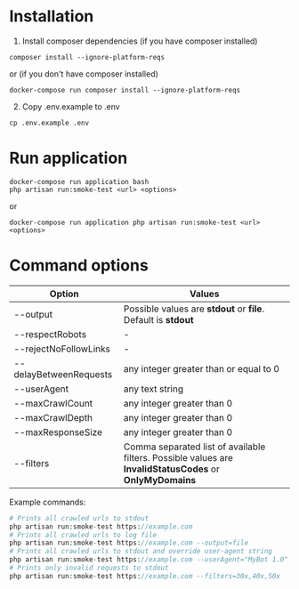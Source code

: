 # Installation

1. Install composer dependencies (if you have composer installed)
```
composer install --ignore-platform-reqs 
```
or (if you don't have composer installed)
```
docker-compose run composer install --ignore-platform-reqs 
```
2. Copy .env.example to .env
```
cp .env.example .env
```
# Run application
```
docker-compose run application bash
php artisan run:smoke-test <url> <options>
```
or
```
docker-compose run application php artisan run:smoke-test <url> <options>
```
# Command options
|Option|Values|
|---|---|
|--output| Possible values are **stdout** or **file**. Default is **stdout**|
|--respectRobots| - |
|--rejectNoFollowLinks| - |
|--delayBetweenRequests| any integer greater than or equal to 0 |
|--userAgent| any text string |
|--maxCrawlCount| any integer greater than 0 |
|--maxCrawlDepth| any integer greater than 0 |
|--maxResponseSize| any integer greater than 0 |
|--filters|Comma separated list of available filters. Possible values are **InvalidStatusCodes** or **OnlyMyDomains** |

Example commands:
```php
# Prints all crawled urls to stdout
php artisan run:smoke-test https://example.com
# Prints all crawled urls to log file
php artisan run:smoke-test https://example.com --output=file
# Prints all crawled urls to stdout and override user-agent string
php artisan run:smoke-test https://example.com --userAgent="MyBot 1.0"
# Prints only invalid requests to stdout
php artisan run:smoke-test https://example.com --filters=30x,40x,50x
```
